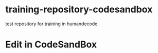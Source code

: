 # training-repository-codesandbox
test repository for training in humandecode

# Edit in CodeSandBox
